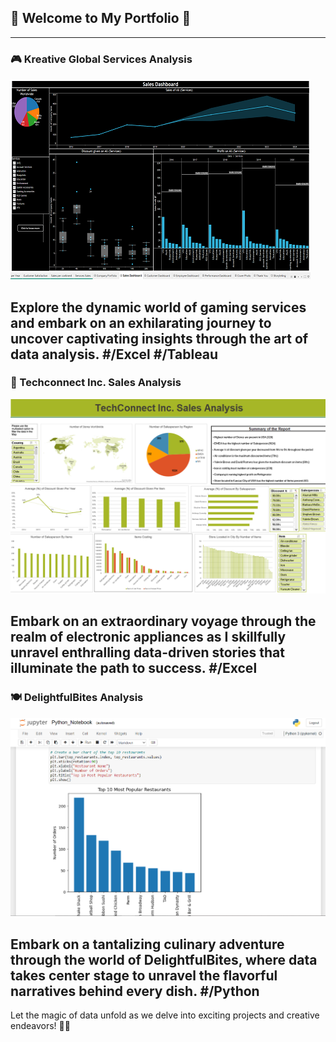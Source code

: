 ## 🌟 Welcome to My Portfolio 🌟

---

### 🎮 Kreative Global Services Analysis 

[![Kreative Global Services Thumbnail](images/CGS/Thumbnail1.png)](/Pages/KGS_analysis)

Explore the dynamic world of gaming services and embark on an exhilarating journey to uncover captivating insights through the art of data analysis.
**#/Excel #/Tableau**
---

### 💼 Techconnect Inc. Sales Analysis

[![Techconnect Inc. Sales Analysis Thumbnail](images/TCS/Techconnect_thumbnail.png)](/Pages/Techconnect_Sales_Analysis)

Embark on an extraordinary voyage through the realm of electronic appliances as I skillfully unravel enthralling data-driven stories that illuminate the path to success.
**#/Excel**
---

### 🍽️ DelightfulBites Analysis

[![DelightfulBites Analysis Thumbnail](images/DB/DelightfulBites_Thumbnail.png)](/Pages/DelightfulBites_Analysis)

Embark on a tantalizing culinary adventure through the world of DelightfulBites, where data takes center stage to unravel the flavorful narratives behind every dish.
**#/Python**
---

Let the magic of data unfold as we delve into exciting projects and creative endeavors! 🚀🌌
